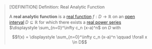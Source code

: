 >[!DEFINITION] Definition: Real Analytic Function
>
>A **real analytic function** is a [real function](../Real%20Function.md) $f: D \to \mathbb{R}$ on an [open interval](../../../../../Set%20Theory/Ordering/Intervals.md) $D \subseteq \mathbb{R}$ for which there exists a [real power series](../../Real%20Series/Power%20Series/Real%20Power%20Series.md) $\displaystyle \sum_{n=0}^\infty c_n (x-a)^n$ [](../../Real%20Series/Power%20Series/Convergence%20of%20Power%20Series.md#^intervalofconvergence) on $D$ with
>
>$$f(x) = \displaystyle \sum_{n=0}^\infty c_n (x-a)^n \qquad \forall x \in D$$
>